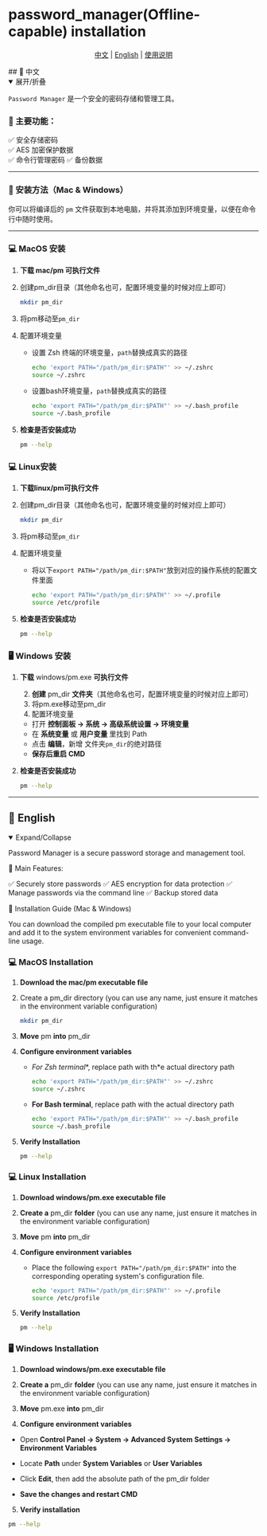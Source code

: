 # password_manager(Offline-capable) installation

<p align="center">
  <a href="#zh">中文</a> | <a href="#en">English</a> |  <a href="https://github.com/mike120200/password_manager/blob/main/README-use.md">使用说明</a>
</p>
## <a id="zh"></a>📌 中文
<details open>
<summary>展开/折叠</summary>

`Password Manager` 是一个安全的密码存储和管理工具。

### 📌 主要功能：
✅ 安全存储密码  
✅ AES 加密保护数据  
✅ 命令行管理密码
✅ 备份数据

---

### 🚀 安装方法（Mac & Windows）
你可以将编译后的 `pm` 文件获取到本地电脑，并将其添加到环境变量，以便在命令行中随时使用。

---

### **💻 MacOS 安装**
1. **下载 mac/pm 可执行文件**

2. 创建pm_dir目录（其他命名也可，配置环境变量的时候对应上即可）

   ```sh
   mkdir pm_dir
   ```

3. 将pm移动至`pm_dir`

4. 配置环境变量

    + 设置 Zsh 终端的环境变量，`path`替换成真实的路径

      ```sh
      echo 'export PATH="/path/pm_dir:$PATH"' >> ~/.zshrc
      source ~/.zshrc
      ```

    + 设置bash环境变量，`path`替换成真实的路径

      ```sh
      echo 'export PATH="/path/pm_dir:$PATH"' >> ~/.bash_profile
      source ~/.bash_profile
      ```

5. **检查是否安装成功**

    ```sh
    pm --help
    ```

### **💻 Linux安装**

1. **下载linux/pm可执行文件**

2. 创建pm_dir目录（其他命名也可，配置环境变量的时候对应上即可）

   ```sh
   mkdir pm_dir
   ```

3. 将pm移动至`pm_dir`

4. 配置环境变量

   + 将以下`export PATH="/path/pm_dir:$PATH"`放到对应的操作系统的配置文件里面

     ```sh
     echo 'export PATH="/path/pm_dir:$PATH"' >> ~/.profile
     source /etc/profile
     ```

5. **检查是否安装成功**

   ```sh
   pm --help
   ```



### **🖥️ Windows 安装**

1. **下载** windows/pm.exe **可执行文件**

 	2. **创建** pm_dir **文件夹**（其他命名也可，配置环境变量的时候对应上即可）
 	3. 将pm.exe移动至pm_dir
 	4. 配置环境变量
     + 打开 **控制面板 → 系统 → 高级系统设置 → 环境变量**
     + 在 **系统变量** 或 **用户变量** 里找到 Path
     + 点击 **编辑**，新增 文件夹`pm_dir`的绝对路径
     + **保存后重启 CMD**

5. **检查是否安装成功**

   ```sh
   pm --help
   ```



</details>

---
## <a id="en"></a>📌 English

<details open>  
<summary>Expand/Collapse</summary>  

Password Manager is a secure password storage and management tool.

📌 Main Features:

✅ Securely store passwords
✅ AES encryption for data protection
✅ Manage passwords via the command line
✅ Backup stored data

🚀 Installation Guide (Mac & Windows)

You can download the compiled pm executable file to your local computer and add it to the system environment variables for convenient command-line usage.

### 💻 MacOS Installation

 1. **Download the mac/pm executable file**

 2. Create a pm_dir directory (you can use any name, just ensure it matches in the environment variable configuration)

    ```sh
    mkdir pm_dir  
    ```

3.  **Move** pm **into** pm_dir

4. **Configure environment variables**

   + *For Zsh terminal**, replace path with th*e actual directory path

     ```sh
     echo 'export PATH="/path/pm_dir:$PATH"' >> ~/.zshrc  
     source ~/.zshrc 
     ```

   + **For Bash terminal**, replace path with the actual directory path

     ```sh
     echo 'export PATH="/path/pm_dir:$PATH"' >> ~/.bash_profile  
     source ~/.bash_profile 
     ```


5. **Verify Installation**

   ```sh
   pm --help 
   ```

### 💻 Linux Installation

1. **Download windows/pm.exe executable file**

2. **Create a** pm_dir **folder** (you can use any name, just ensure it matches in the environment variable configuration)

3. **Move** pm **into** pm_dir

4. **Configure environment variables**

   + Place the following `export PATH="/path/pm_dir:$PATH"` into the corresponding operating system's configuration file.

     ```sh
     echo 'export PATH="/path/pm_dir:$PATH"' >> ~/.profile
     source /etc/profile
     ```

5. **Verify Installation**

   ```sh
   pm --help 
   ```

   

### **🖥️ Windows Installation**

1. **Download windows/pm.exe executable file**

2. **Create a** pm_dir **folder** (you can use any name, just ensure it matches in the environment variable configuration)

3. **Move** pm.exe **into** pm_dir

4. **Configure environment variables**

+ Open **Control Panel → System → Advanced System Settings → Environment Variables**

+ Locate **Path** under **System Variables** or **User Variables**

+ Click **Edit**, then add the absolute path of the pm_dir folder

+ **Save the changes and restart CMD**

5. **Verify installation**

```sh
pm --help 
```


​    

</details>
